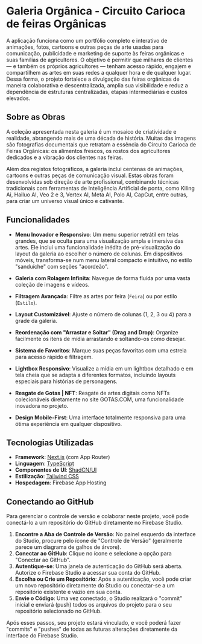 # Galeria Orgânica - Circuito Carioca de feiras Orgânicas

A aplicação funciona como um portfólio completo e interativo de animações, fotos, cartoons e outras peças de arte usadas para comunicação, publicidade e marketing de suporte às feiras orgânicas e suas famílias de agricultores. O objetivo é permitir que milhares de clientes — e também os próprios agricultores — tenham acesso rápido, engajem e compartilhem as artes em suas redes a qualquer hora e de qualquer lugar. Dessa forma, o projeto fortalece a divulgação das feiras orgânicas de maneira colaborativa e descentralizada, amplia sua visibilidade e reduz a dependência de estruturas centralizadas, etapas intermediárias e custos elevados.

## Sobre as Obras

A coleção apresentada nesta galeria é um mosaico de criatividade e realidade, abrangendo mais de uma década de história. Muitas das imagens são fotografias documentais que retratam a essência do Circuito Carioca de Feiras Orgânicas: os alimentos frescos, os rostos dos agricultores dedicados e a vibração dos clientes nas feiras.

Além dos registos fotográficos, a galeria inclui centenas de animações, cartoons e outras peças de comunicação visual. Estas obras foram desenvolvidas sob direção de arte profissional, combinando técnicas tradicionais com ferramentas de Inteligência Artificial de ponta, como Kiling Ai, Hailuo AI, Veo 2 e 3, Vertex AI, Meta AI, Polo AI, CapCut, entre outras, para criar um universo visual único e cativante.

## Funcionalidades

*   **Menu Inovador e Responsivo**: Um menu superior retrátil em telas grandes, que se oculta para uma visualização ampla e imersiva das artes. Ele inclui uma funcionalidade inédita de pré-visualização do layout da galeria ao escolher o número de colunas. Em dispositivos móveis, transforma-se num menu lateral compacto e intuitivo, no estilo "sanduíche" com seções "acordeão".

*   **Galeria com Rolagem Infinita**: Navegue de forma fluida por uma vasta coleção de imagens e vídeos.

*   **Filtragem Avançada**: Filtre as artes por feira (`Feira`) ou por estilo (`Estilo`).

*   **Layout Customizável**: Ajuste o número de colunas (1, 2, 3 ou 4) para a grade da galeria.

*   **Reordenação com "Arrastar e Soltar" (Drag and Drop)**: Organize facilmente os itens de mídia arrastando e soltando-os como desejar.

*   **Sistema de Favoritos**: Marque suas peças favoritas com uma estrela para acesso rápido e filtragem.

*   **Lightbox Responsivo**: Visualize a mídia em um lightbox detalhado e em tela cheia que se adapta a diferentes formatos, incluindo layouts especiais para histórias de personagens.

*   **Resgate de Gotas | NFT**: Resgate de artes digitais como NFTs colecionáveis diretamente no site GOTAS.COM, uma funcionalidade inovadora no projeto.

*   **Design Mobile-First**: Uma interface totalmente responsiva para uma ótima experiência em qualquer dispositivo.

## Tecnologias Utilizadas

*   **Framework**: [Next.js](https://nextjs.org/) (com App Router)
*   **Linguagem**: [TypeScript](https://www.typescriptlang.org/)
*   **Componentes de UI**: [ShadCN/UI](https://ui.shadcn.com/)
*   **Estilização**: [Tailwind CSS](https://tailwindcss.com/)
*   **Hospedagem**: Firebase App Hosting

## Conectando ao GitHub

Para gerenciar o controle de versão e colaborar neste projeto, você pode conectá-lo a um repositório do GitHub diretamente no Firebase Studio.

1.  **Encontre a Aba de Controle de Versão**: No painel esquerdo da interface do Studio, procure pelo ícone de "Controle de Versão" (geralmente parece um diagrama de galhos de árvore).
2.  **Conectar ao GitHub**: Clique no ícone e selecione a opção para "Conectar ao GitHub".
3.  **Autentique-se**: Uma janela de autenticação do GitHub será aberta. Autorize o Firebase Studio a acessar sua conta do GitHub.
4.  **Escolha ou Crie um Repositório**: Após a autenticação, você pode criar um novo repositório diretamente do Studio ou conectar-se a um repositório existente e vazio em sua conta.
5.  **Envie o Código**: Uma vez conectado, o Studio realizará o "commit" inicial e enviará (push) todos os arquivos do projeto para o seu repositório selecionado no GitHub.

Após esses passos, seu projeto estará vinculado, e você poderá fazer "commits" e "pushes" de todas as futuras alterações diretamente da interface do Firebase Studio.
